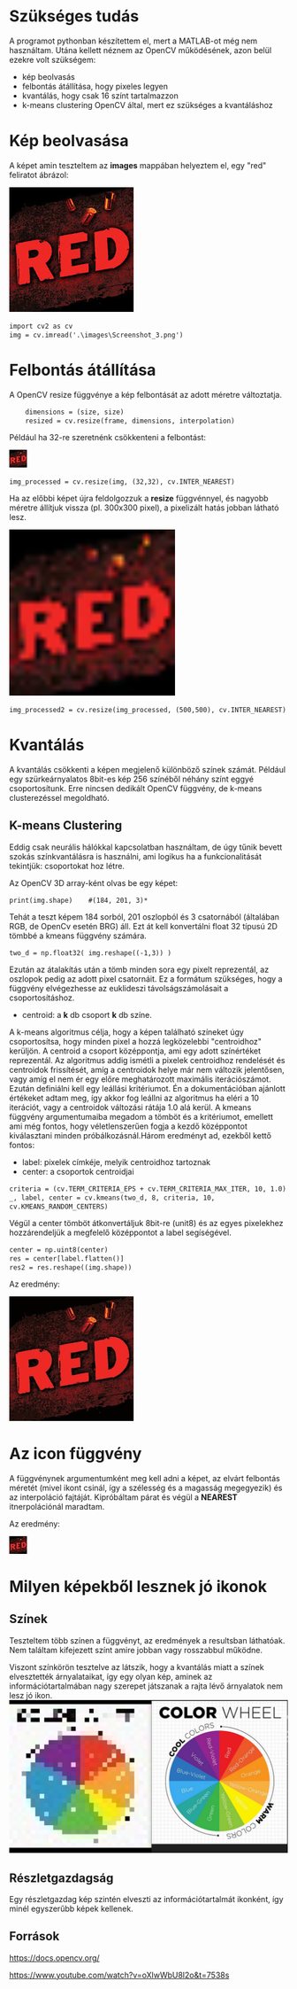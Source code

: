 # Szükséges tudás
A programot pythonban készítettem el, mert a MATLAB-ot még nem használtam.
Utána kellett néznem az OpenCV működésének, azon belül ezekre volt szükségem:
-   kép beolvasás
-   felbontás átállítása, hogy pixeles legyen
-   kvantálás, hogy csak 16 színt tartalmazzon
-   k-means clustering OpenCV által, mert ez szükséges a kvantáláshoz

# Kép beolvasása
A képet amin teszteltem az **images** mappában helyeztem el, egy "red" feliratot ábrázol:

![alt text](red.jpg)
```
import cv2 as cv
img = cv.imread('.\images\Screenshot_3.png')
```

# Felbontás átállítása
A  OpenCV resize függvénye a kép felbontását az adott méretre változtatja.
```
    dimensions = (size, size)
    resized = cv.resize(frame, dimensions, interpolation)
```
Például ha 32-re szeretnénk csökkenteni a felbontást:

![alt text](image-3.png)
```
img_processed = cv.resize(img, (32,32), cv.INTER_NEAREST)
```
Ha az előbbi képet újra feldolgozzuk a **resize** függvénnyel, és nagyobb méretre állítjuk vissza (pl. 300x300 pixel), a pixelizált hatás jobban látható lesz.

![alt text](image-4.png)
```
img_processed2 = cv.resize(img_processed, (500,500), cv.INTER_NEAREST)
```
# Kvantálás

A kvantálás csökkenti a képen megjelenő különböző színek számát. Például egy szürkeárnyalatos 8bit-es kép 256 színéből néhány színt eggyé csoportosítunk. Erre nincsen dedikált OpenCV függvény, de k-means clusterezéssel megoldható.

## K-means Clustering

Eddig csak neurális hálókkal kapcsolatban használtam, de úgy tűnik bevett szokás színkvantálásra is használni, ami logikus ha a funkcionalitását tekintjük: csoportokat hoz létre.

Az OpenCV 3D array-ként olvas be egy képet:
```
print(img.shape)    #(184, 201, 3)*
```
Tehát a teszt képem 184 sorból, 201 oszlopból és 3 csatornából (általában RGB, de OpenCv esetén BRG) áll. Ezt át kell konvertálni float 32 típusú 2D tömbbé a kmeans függvény számára.
```
two_d = np.float32( img.reshape((-1,3)) )
```

Ezután az átalakítás után a tömb minden sora egy pixelt reprezentál, az oszlopok pedig az adott pixel csatornáit. Ez a formátum szükséges, hogy a függvény elvégezhesse az euklideszi távolságszámolásait a csoportosításhoz.

-   centroid: a **k** db csoport **k** db színe.

A k-means algoritmus célja, hogy a képen található színeket úgy csoportosítsa, hogy minden pixel a hozzá legközelebbi "centroidhoz" kerüljön. A centroid a csoport középpontja, ami egy adott színértéket reprezentál. Az algoritmus addig ismétli a pixelek centroidhoz rendelését és centroidok frissítését, amíg a centroidok helye már nem változik jelentősen, vagy amíg el nem ér egy előre meghatározott maximális iterációszámot.
Ezután definiálni kell egy leállási kritériumot. Én a dokumentációban ajánlott értékeket adtam meg, így akkor fog leállni az algoritmus ha eléri a 10 iterációt, vagy a centroidok változási rátája 1.0 alá kerül.
A kmeans függvény argumentumaiba megadom a tömböt és a kritériumot, emellett ami még fontos, hogy véletlenszerűen fogja a kezdő középpontot kiválasztani minden próbálkozásnál.Három eredményt ad, ezekből kettő fontos:

-   label: pixelek címkéje, melyik centroidhoz tartoznak
-   center: a csoportok centroidjai

```
criteria = (cv.TERM_CRITERIA_EPS + cv.TERM_CRITERIA_MAX_ITER, 10, 1.0)
_, label, center = cv.kmeans(two_d, 8, criteria, 10, cv.KMEANS_RANDOM_CENTERS)
```
Végül a center tömböt átkonvertáljuk 8bit-re (unit8) és az egyes pixelekhez hozzárendeljük a megfelelő középpontot a label segíségével.

```
center = np.uint8(center)
res = center[label.flatten()]
res2 = res.reshape((img.shape))
```
Az eredmény:

![alt text](images/quantized.jpg)

# Az **icon** függvény
A függvénynek argumentumként meg kell adni a képet, az elvárt felbontás méretét (mivel ikont csinál, így a szélesség és a magasság megegyezik) és az interpoláció fajtáját. Kipróbáltam párat és végül a **NEAREST** itnerpolációnál maradtam.

Az eredmény:

![alt text](image-5.png)

# Milyen képekből lesznek jó ikonok

## Színek

Teszteltem több színen a függvényt, az eredmények a resultsban láthatóak. Nem találtam kifejezett színt amire jobban vagy rosszabbul működne.

Viszont színkörön tesztelve az látszik, hogy a kvantálás miatt a színek elvesztették árnyalataikat, így egy olyan kép, aminek az információtartalmában nagy szerepet játszanak a rajta lévő árnyalatok nem lesz jó ikon.
![alt text](image-2.png)

## Részletgazdagság

Egy részletgazdag kép szintén elveszti az információtartalmát ikonként, így minél egyszerűbb képek kellenek.

## Források 
https://docs.opencv.org/

https://www.youtube.com/watch?v=oXlwWbU8l2o&t=7538s

